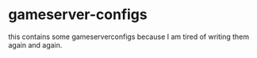 # gameserver-configs
this contains some gameserverconfigs because I am tired of writing them again and again.
